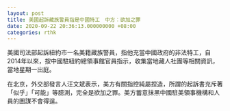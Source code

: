 ```yaml
---
layout: post
title: 美國起訴藏族警員指是中國特工　中方︰欲加之罪
date: 2020-09-22 20:36:13.000000000 +08:00
categories: rthk
---
```


美國司法部起訴紐約市一名美籍藏族警員，指他充當中國政府的非法特工，自2014年以來，按中國駐紐約總領事館官員指示，收集當地藏人社團等相關資訊，當地星期一出庭。

在北京，外交部發言人汪文斌表示，美方有關指控純屬捏造，所謂的起訴書充斥著「似乎」「可能」等臆測，完全是欲加之罪。美方蓄意抹黑中國駐美領事機構和人員的圖謀不會得逞。
